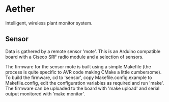 Aether
======

Intelligent, wireless plant monitor system.

Sensor
------

Data is gathered by a remote sensor 'mote'.  This is an Arduino compatible
board with a Ciseco SRF radio module and a selection of sensors.

The firmware for the sensor mote is built using a simple Makefile (the process
is quite specific to AVR code making CMake a little cumbersome).  To build the
firmware, cd to 'sensor', copy Makefile.config.example to Makefile.config, edit
the configuration variables as required and run 'make'.  The firmware can be
uploaded to the board with 'make upload' and serial output monitored with 'make
monitor'.

